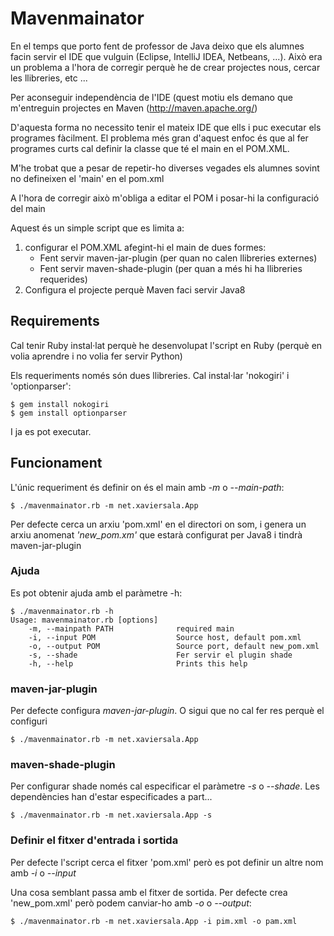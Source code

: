 Mavenmainator
==========================
En el temps que porto fent de professor de Java deixo que els alumnes facin servir el IDE que vulguin (Eclipse, IntelliJ IDEA, Netbeans, ...). Això era un problema a l'hora de corregir perquè he de crear projectes nous, cercar les llibreries, etc ... 

Per aconseguir independència de l'IDE (quest motiu els demano que m'entreguin projectes en Maven (http://maven.apache.org/)

D'aquesta forma no necessito tenir el mateix IDE que ells i puc executar els programes fàcilment. El problema més gran d'aquest enfoc és que al fer programes curts cal definir la classe que té el main en el POM.XML.

M'he trobat que a pesar de repetir-ho diverses vegades els alumnes sovint no defineixen el 'main' en el pom.xml

A l'hora de corregir això m'obliga a editar el POM i posar-hi la configuració del main

Aquest és un simple script que es limita a:

1. configurar el POM.XML afegint-hi el main de dues formes:
    - Fent servir maven-jar-plugin (per quan no calen llibreries externes)
    - Fent servir maven-shade-plugin (per quan a més hi ha llibreries requerides)
2. Configura el projecte perquè Maven faci servir Java8

Requirements
------------------

Cal tenir Ruby instal·lat perquè he desenvolupat l'script en Ruby (perquè en volia aprendre i no volia fer servir Python)

Els requeriments només són dues llibreries. Cal instal·lar 'nokogiri' i 'optionparser': 

    $ gem install nokogiri
    $ gem install optionparser

I ja es pot executar.

Funcionament
-----------------
L'únic requeriment és definir on és el main amb *-m* o *--main-path*:

    $ ./mavenmainator.rb -m net.xaviersala.App

Per defecte cerca un arxiu 'pom.xml' en el directori on som, i genera un arxiu anomenat *'new_pom.xm'* que estarà configurat per Java8 i tindrà maven-jar-plugin

### Ajuda
Es pot obtenir ajuda amb el paràmetre -h:

    $ ./mavenmainator.rb -h
    Usage: mavenmainator.rb [options]
        -m, --mainpath PATH              required main
        -i, --input POM                  Source host, default pom.xml
        -o, --output POM                 Source port, default new_pom.xml
        -s, --shade                      Fer servir el plugin shade
        -h, --help                       Prints this help

### maven-jar-plugin

Per defecte configura *maven-jar-plugin*. O sigui que no cal fer res perquè el configuri

    $ ./mavenmainator.rb -m net.xaviersala.App

### maven-shade-plugin

Per configurar shade només cal especificar el paràmetre *-s* o *--shade*. Les dependències han d'estar especificades a part...

    $ ./mavenmainator.rb -m net.xaviersala.App -s

### Definir el fitxer d'entrada i sortida
Per defecte l'script cerca el fitxer 'pom.xml' però es pot definir un altre nom amb *-i* o *--input*

Una cosa semblant passa amb el fitxer de sortida. Per defecte crea 'new_pom.xml' però podem canviar-ho amb *-o* o *--output*: 

    $ ./mavenmainator.rb -m net.xaviersala.App -i pim.xml -o pam.xml
